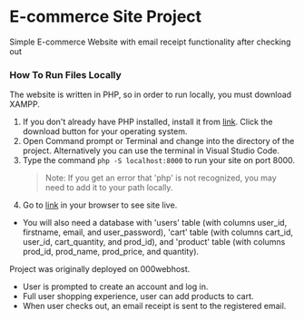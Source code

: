 # E-commerce Site Project
Simple E-commerce Website with email receipt functionality after checking out

### How To Run Files Locally
The website is written in PHP, so in order to run locally, you must download XAMPP.
1. If you don't already have PHP installed, install it from [link](https://www.apachefriends.org). Click the download button for your operating system.
2. Open Command prompt or Terminal and change into the directory of the project. Alternatively you can use the terminal in Visual Studio Code.
3. Type the command `php -S localhost:8000` to run your site on port 8000.
   > Note: If you get an error that 'php' is not recognized, you may need to add it to your path locally.
4. Go to [link](http://localhost:8000/ecommerce-site/public_html/index.php) in your browser to see site live.

- You will also need a database with 'users' table (with columns user_id, firstname, email, and user_password), 'cart' table (with columns cart_id, user_id, cart_quantity, and prod_id), and 'product' table (with columns prod_id, prod_name, prod_price, and quantity).

Project was originally deployed on 000webhost.
- User is prompted to create an account and log in.
- Full user shopping experience, user can add products to cart.
- When user checks out, an email receipt is sent to the registered email.
